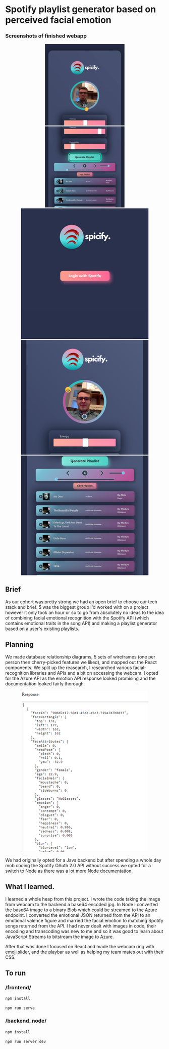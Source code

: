 # Spotify playlist generator based on perceived facial emotion

### Screenshots of finished webapp
<p align="center">
<img src="https://raw.githubusercontent.com/Ollie-Boyd/spotify-facial-emotion/master/screenshots/Screen_Recording_2020_08_25_at_17_42_46.gif" width=50% height=auto%>
  <img src="https://raw.githubusercontent.com/Ollie-Boyd/spotify-facial-emotion/master/screenshots/Screen_Recording_2020_08_25_at_17_42_46%20(1).gif" width=50% height=auto%>
 <img src="https://raw.githubusercontent.com/Ollie-Boyd/spotify-facial-emotion/master/screenshots/spicify_login.png" width=80% height=auto%>
  <img src="https://raw.githubusercontent.com/Ollie-Boyd/spotify-facial-emotion/master/screenshots/cam_view.png" width=80% height=auto%>
 <img src="https://raw.githubusercontent.com/Ollie-Boyd/spotify-facial-emotion/master/screenshots/playlist_view.png" width=80% height=auto%>
</p>

## Brief
As our cohort was pretty strong we had an open brief to choose our tech stack and brief.
5 was the biggest group I'd worked with on a project however it only took an hour or so to go from absolutely no ideas to the idea of combining facial emotional recognition with the Spotify API (which contains emotional traits in the song API) and making a playlist generator based on a user's existing playlists. 

## Planning
We made database relationship diagrams, 5 sets of wireframes (one per person then cherry-picked features we liked), and mapped out the React components. 
We split up the reasearch, I researched various facial-recognition libraries and APIs and a bit on accessing the webcam. I opted for the Azure API as the emotion API response looked promising and the documentation looked fairly thorough. 

<p align="center">
 <img src="https://raw.githubusercontent.com/Ollie-Boyd/spotify-facial-emotion/master/screenshots/api.png" width=80% height=auto%>
 </p>
 
We had originally opted for a Java backend but after spending a whole day mob coding the Spotify OAuth 2.0 API without success we opted for a switch to Node as there was a lot more Node documentation. 

## What I learned. 
I learned a whole heap from this project. I wrote the code taking the image from webcam to the backend a base64 encoded jpg. In Node I converted the base64 image to a binary Blob which could be streamed to the Azure endpoint. 
I converted the emotional JSON returned from the API to an emotional valence figure and married the facial emotion to matching Spotify songs returned from the API.
I had never dealt with images in code, their encoding and transcoding was new to me and so it was good to learn about JavaScript Streams to bitstream the image to Azure. 

After that was done I focused on React and made the webcam ring with emoji slider, and the playbar as well as helping my team mates out with their CSS. 

## To run

### /frontend/

```
npm install
```
```
npm run serve
```

### /backend_node/

```
npm install
```
```
npm run server:dev
```
